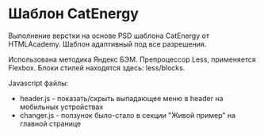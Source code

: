 # Шаблон CatEnergy

Выполнение верстки на основе PSD шаблона CatEnergy от HTMLAcademy.
Шаблон адаптивный под все разрешения.

Использована методика Яндекс БЭМ.
Препроцессор Less, применяется Flexbox. 
Блоки стилей находятся здесь: less/blocks.

Javascript файлы:

* header.js - показать/скрыть выпадающее меню в header на мобильных устройствах
* changer.js - ползунок было-стало в секции "Живой пример" на главной странице